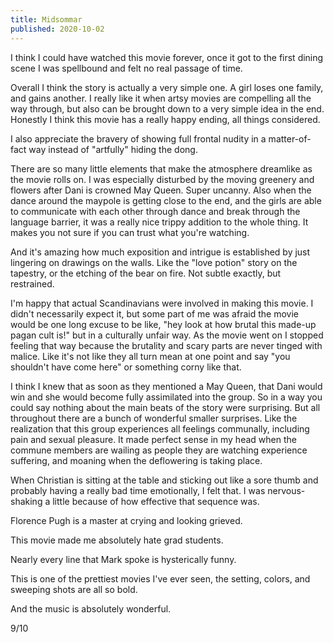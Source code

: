 ```yaml
---
title: Midsommar
published: 2020-10-02
---
```


I think I could have watched this movie forever, once it got to the first dining scene I was spellbound and felt no real passage of time.

Overall I think the story is actually a very simple one. A girl loses one family, and gains another. I really like it when artsy movies are compelling all the way through, but also can be brought down to a very simple idea in the end. Honestly I think this movie has a really happy ending, all things considered.

I also appreciate the bravery of showing full frontal nudity in a matter-of-fact way instead of "artfully" hiding the dong.

There are so many little elements that make the atmosphere dreamlike as the movie rolls on. I was especially disturbed by the moving greenery and flowers after Dani is crowned May Queen. Super uncanny. Also when the dance around the maypole is getting close to the end, and the girls are able to communicate with each other through dance and break through the language barrier, it was a really nice trippy addition to the whole thing. It makes you not sure if you can trust what you're watching.

And it's amazing how much exposition and intrigue is established by just lingering on drawings on the walls. Like the "love potion" story on the tapestry, or the etching of the bear on fire. Not subtle exactly, but restrained.

I'm happy that actual Scandinavians were involved in making this movie. I didn't necessarily expect it, but some part of me was afraid the movie would be one long excuse to be like, "hey look at how brutal this made-up pagan cult is!" but in a culturally unfair way. As the movie went on I stopped feeling that way because the brutality and scary parts are never tinged with malice. Like it's not like they all turn mean at one point and say "you shouldn't have come here" or something corny like that.

I think I knew that as soon as they mentioned a May Queen, that Dani would win and she would become fully assimilated into the group. So in a way you could say nothing about the main beats of the story were surprising. But all throughout there are a bunch of wonderful smaller surprises. Like the realization that this group experiences all feelings communally, including pain and sexual pleasure. It made perfect sense in my head when the commune members are wailing as people they are watching experience suffering, and moaning when the deflowering is taking place.

When Christian is sitting at the table and sticking out like a sore thumb and probably having a really bad time emotionally, I felt that. I was nervous-shaking a little because of how effective that sequence was.

Florence Pugh is a master at crying and looking grieved.

This movie made me absolutely hate grad students.

Nearly every line that Mark spoke is hysterically funny.

This is one of the prettiest movies I've ever seen, the setting, colors, and sweeping shots are all so bold.

And the music is absolutely wonderful.

9/10
